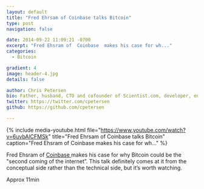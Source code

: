 ```yaml
---
layout: default
title: "Fred Ehrsam of Coinbase talks Bitcoin"
type: post
navigation: false

date: 2014-09-22 11:09:21 -0700
excerpt: "Fred Ehsram of  Coinbase  makes his case for wh..."
categories:
  - Bitcoin

gradient: 4
image: header-4.jpg
details: false

author: Chris Petersen
bio: Father, husband, CTO and cofounder of Scientist.com, developer, entrepreneur and technologist.
twitter: https://twitter.com/cpetersen
github: https://github.com/cpetersen

---
```


{% include media-youtube.html file="https://www.youtube.com/watch?v=6uvbAlCFMSk" title="Fred Ehrsam of Coinbase talks Bitcoin" caption="Fred Ehsram of  Coinbase  makes his case for wh..." %}

Fred Ehsram of  [Coinbase ](http://coinbase.com) makes his case for why Bitcoin could be the "second coming of the internet”. This talk definitely comes at it from the conceptual side rather than the technical side, but it’s worth watching. 

 Approx 11min 

 
